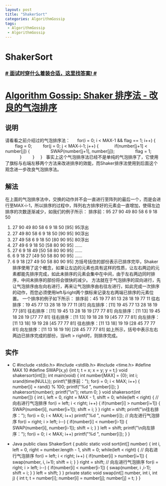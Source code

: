 ```yaml
---
layout: post
title: "ShakerSort"
categories: AlgorithmGossip
tags: 
 - AlgorithmGossip
 - AlgorithmGossip
--- 
```


# ShakerSort

### [# 面试时穿什么着装合适，这里找答案! #](http://taobao.esmartweb.com/man.htm)

# [Algorithm Gossip: Shaker 排序法 - 改良的气泡排序]()

## 说明

请看看之前介绍过的气泡排序法：
     for(i = 0; i < MAX-1 && flag == 1; i++) {
        flag = 0;
        for(j = 0; j < MAX-i-1; j++) {
            if(number[j+1] < number[j]) {
                SWAP(number[j+1], number[j]);
                flag = 1;
            }
        }
    }
  
事实上这个气泡排序法已经不是单纯的气泡排序了，它使用了旗标与右端左移两个方法来改进排序的效能，而Shaker排序法使用到后面这个观念进一步改良气泡排序法。

## 解法

在上面的气泡排序法中，交换的动作并不会一直进行至阵列的最后一个，而是会进行至MAX-i-1，所以排序的过程中，阵列右方排序好的元素会一直增加，使得左边排序的次数逐渐减少，如我们的例子所示：
排序前：95 27 90 49 80 58 6 9 18 50

1. 27 90 49 80 58 6 9 18 50 [95] 95浮出
1. 27 49 80 58 6 9 18 50 [90 95] 90浮出
1. 27 49 58 6 9 18 50 [80 90 95] 80浮出
1. 27 49 6 9 18 50 [58 80 90 95] ......
1. 27 6 9 18 49 [50 58 80 90 95] ......
1. 6 9 18 27 [49 50 58 80 90 95] ......
1. 6 9 18 [27 49 50 58 80 90 95]
方括号括住的部份表示已排序完毕，Shaker排序使用了这个概念，如果让左边的元素也具有这样的性质，让左右两边的元素都能先排序完成，如此未排序的元素会集中在中间，由于左右两边同时排序，中间未排序的部份将会很快的减少。
方法就在于气泡排序的双向进行，先让气泡排序由左向右进行，再来让气泡排序由右往左进行，如此完成一次排序的动作，而您必须使用left与right两个旗标来记录左右两端已排序的元素位置。
一个排序的例子如下所示：
排序前：45 19 77 81 13 28 18 19 77 11
往右排序：19 45 77 13 28 18 19 77 11 [81]
向左排序：[11] 19 45 77 13 28 18 19 77 [81]
往右排序：[11] 19 45 13 28 18 19 [77 77 81]
向左排序：[11 13] 19 45 18 28 19 [77 77 81]
往右排序：[11 13] 19 18 28 19 [45 77 77 81]
向左排序：[11 13 18] 19 19 28 [45 77 77 81]
往右排序：[11 13 18] 19 19 [28 45 77 77 81]
向左排序：[11 13 18 19 19] [28 45 77 77 81]
如上所示，括号中表示左右两边已排序完成的部份，当left > right时，则排序完成。

## 实作

* C
#include <stdio.h>
#include <stdlib.h>
#include <time.h>
#define MAX 10
#define SWAP(x,y) {int t; t = x; x = y; y = t;}
void shakersort(int[]);
int main(void) {
int number[MAX] = {0};
int i;
srand(time(NULL));
printf("排序前：");
for(i = 0; i < MAX; i++) {
number[i] = rand() % 100;
printf("%d ", number[i]);
}
shakersort(number);
printf("\n");
return 0;
}
void shakersort(int number[]) {
int i, left = 0, right = MAX - 1, shift = 0;
while(left < right) {
// 向右进行气泡排序
for(i = left; i < right; i++) {
if(number[i] > number[i+1]) {
SWAP(number[i], number[i+1]);
shift = i;
}
}
right = shift;
printf("\n往右排序：");
for(i = 0; i < MAX; i++)
printf("%d ", number[i]);
// 向左进行气泡排序
for(i = right; i > left; i--) {
if(number[i] < number[i-1]) {
SWAP(number[i], number[i-1]);
shift = i;
}
}
left = shift;
printf("\n向左排序：");
for(i = 0; i < MAX; i++)
printf("%d ", number[i]);
}
}

* Java
public class ShakerSort {
public static void sort(int[] number) {
int i, left = 0,
right = number.length - 1,
shift = 0;
while(left < right) {
// 向右进行气泡排序
for(i = left; i < right; i++) {
if(number[i] > number[i+1]) {
swap(number, i, i+1);
shift = i;
}
}
right = shift;
// 向左进行气泡排序
for(i = right; i > left; i--) {
if(number[i] < number[i-1]) {
swap(number, i ,i-1);
shift = i;
}
}
left = shift;
}
}
private static void swap(int[] number, int i, int j) {
int t;
t = number[i];
number[i] = number[j];
number[j] = t;
}
}
